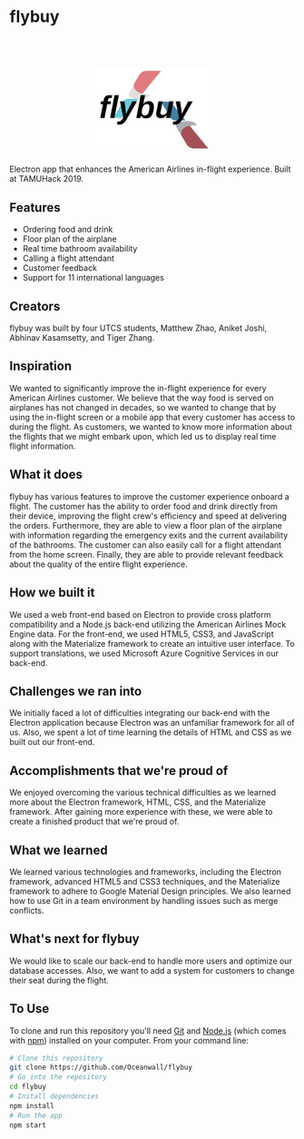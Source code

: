# flybuy

<h1 align="center">
  <br>
    <a href="">
      <img src="https://raw.githubusercontent.com/Oceanwall/flybuy/master/images/logo.png" alt="flybuy" width="200">
    </a>
</h1>

Electron app that enhances the American Airlines in-flight experience. Built at TAMUHack 2019.

## Features

- Ordering food and drink
- Floor plan of the airplane
- Real time bathroom availability
- Calling a flight attendant
- Customer feedback
- Support for 11 international languages

## Creators

flybuy was built by four UTCS students, Matthew Zhao, Aniket Joshi, Abhinav Kasamsetty, and Tiger Zhang.

## Inspiration

We wanted to significantly improve the in-flight experience for every American Airlines customer. We believe that the way food is served on airplanes has not changed in decades, so we wanted to change that by using the in-flight screen or a mobile app that every customer has access to during the flight. As customers, we wanted to know more information about the flights that we might embark upon, which led us to display real time flight information.

## What it does

flybuy has various features to improve the customer experience onboard a flight. The customer has the ability to order food and drink directly from their device, improving the flight crew's efficiency and speed at delivering the orders. Furthermore, they are able to view a floor plan of the airplane with information regarding the emergency exits and the current availability of the bathrooms. The customer can also easily call for a flight attendant from the home screen. Finally, they are able to provide relevant feedback about the quality of the entire flight experience.

## How we built it

We used a web front-end based on Electron to provide cross platform compatibility and a Node.js back-end utilizing the American Airlines Mock Engine data. For the front-end, we used HTML5, CSS3, and JavaScript along with the Materialize framework to create an intuitive user interface. To support translations, we used Microsoft Azure Cognitive Services in our back-end.

## Challenges we ran into

We initially faced a lot of difficulties integrating our back-end with the Electron application because Electron was an unfamiliar framework for all of us. Also, we spent a lot of time learning the details of HTML and CSS as we built out our front-end.

## Accomplishments that we're proud of

We enjoyed overcoming the various technical difficulties as we learned more about the Electron framework, HTML, CSS, and the Materialize framework. After gaining more experience with these, we were able to create a finished product that we're proud of.

## What we learned

We learned various technologies and frameworks, including the Electron framework, advanced HTML5 and CSS3 techniques, and the Materialize framework to adhere to Google Material Design principles. We also learned how to use Git in a team environment by handling issues such as merge conflicts.

## What's next for flybuy

We would like to scale our back-end to handle more users and optimize our database accesses. Also, we want to add a system for customers to change their seat during the flight.

## To Use

To clone and run this repository you'll need [Git](https://git-scm.com) and [Node.js](https://nodejs.org/en/download/) (which comes with [npm](http://npmjs.com)) installed on your computer. From your command line:

```bash
# Clone this repository
git clone https://github.com/Oceanwall/flybuy
# Go into the repository
cd flybuy
# Install dependencies
npm install
# Run the app
npm start
```
